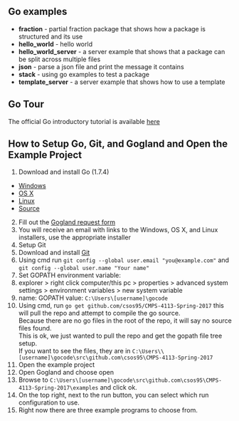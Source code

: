 ## Go examples

* **fraction** - partial fraction package that shows how a package is structured and its use
* **hello_world** - hello world
* **hello_world_server** - a server example that shows that a package can be split across multiple files
* **json** - parse a json file and print the message it contains
* **stack** - using go examples to test a package
* **template_server** - a server example that shows how to use a template

## Go Tour
The official Go introductory tutorial is available [here](https://tour.golang.org)

## How to Setup Go, Git, and Gogland and Open the Example Project

1. Download and install Go (1.7.4)
 * [Windows](https://storage.googleapis.com/golang/go1.7.4.windows-amd64.msi)
 * [OS X](https://storage.googleapis.com/golang/go1.7.4.darwin-amd64.pkg)
 * [Linux](https://storage.googleapis.com/golang/go1.7.4.linux-amd64.tar.gz)
 * [Source](https://storage.googleapis.com/golang/go1.7.4.src.tar.gz)
2. Fill out the [Gogland request form](https://www.jetbrains.com/go/#early-build)
3. You will receive an email with links to the Windows, OS X, and Linux installers, use the appropriate installer
4. Setup Git
 1. Download and install [Git](https://git-scm.com/)
 2. Using cmd run `git config --global user.email "you@example.com"` and `git config --global user.name "Your name"`
5. Set GOPATH environment variable:
 1. explorer > right click computer/this pc > properties > advanced system settings > environment variables > new system variable
 2. name: GOPATH value: `C:\Users\[username]\gocode`
6. Using cmd, run `go get github.com/csos95/CMPS-4113-Spring-2017` this will pull the repo and attempt to compile the go source.  
Because there are no go files in the root of the repo, it will say no source files found.  
This is ok, we just wanted to pull the repo and get the gopath file tree setup.  
If you want to see the files, they are in `C:\Users\\[username]\gocode\src\github.com\csos95\CMPS-4113-Spring-2017`
7. Open the example project
 1. Open Gogland and choose open
 2. Browse to `C:\Users\[username]\gocode\src\github.com\csos95\CMPS-4113-Spring-2017\examples` and click ok.
 3. On the top right, next to the run button, you can select which run configuration to use.
 4. Right now there are three example programs to choose from.